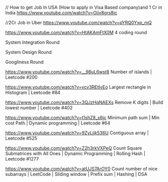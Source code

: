 // How to get Job In USA (How to apply in Visa Based company)and 1 Cr in India 
https://www.youtube.com/watch?v=Oiiv8grs8ic

//2Cr Job in Uber 
https://www.youtube.com/watch?v=pYRQ0Yxp_mQ




https://www.youtube.com/watch?v=HtAKAmFtX0M
4 coding round 

System Integration Round

System Design Round 

Googliness Round 


https://www.youtube.com/watch?v=__98uL6wst8
Number of islands | Leetcode #200

https://www.youtube.com/watch?v=vcv3REtIvEo
Largest rectangle in Histogram | Leetcode #84

https://www.youtube.com/watch?v=3QJzHqNAEXs
Remove K digits | Build lowest number | Leetcode #402

https://www.youtube.com/watch?v=t1shZ8_s6jc
Minimum path sum | Min cost Path | Dynamic programming | Leetcode #64

https://www.youtube.com/watch?v=9ZyLjjk536U
Contiguous array | Leetcode #525

https://www.youtube.com/watch?v=Z2h3rkVXPeQ
Count Square Submatrices with All Ones | Dynamic Programming | Rolling Hash | Leetcode #1277

https://www.youtube.com/watch?v=atUJS7ArOY0
Count number of nice subarrays | LeetCode | Sliding window | Prefix sum | Hashing | DSA


